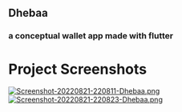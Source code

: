 ## Dhebaa
### a conceptual wallet app made with flutter
# Project Screenshots

[![Screenshot-20220821-220811-Dhebaa.png](https://i.postimg.cc/mZNgpqZh/Screenshot-20220821-220811-Dhebaa.png)](https://postimg.cc/5jyJ6sCM)      &nbsp; &nbsp; &nbsp; &nbsp; &nbsp;  [![Screenshot-20220821-220823-Dhebaa.png](https://i.postimg.cc/CKNcQS2m/Screenshot-20220821-220823-Dhebaa.png)](https://postimg.cc/t1sd1Qpx)
